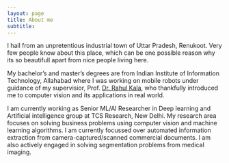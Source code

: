 ```yaml
---
layout: page
title: About me
subtitle:
---
```


I hail from an unpretentious industrial town of Uttar Pradesh, Renukoot. Very few people know about this place, which can be one possible reason why its so beautifull apart from nice people living here.

My bachelor’s and master’s degrees are from Indian Institute of Information Technology, Allahabad where I was working on mobile robots under guidance of my supervisior, Prof. [Dr. Rahul Kala](http://rkala.in/), who thankfully introduced me to computer vision and its applications in real world.

I am currently working as Senior ML/AI Researcher in Deep learning and Artificial intelligence group at TCS Research, New Delhi. My research area focuses on solving business problems using computer vision and machine learning algorithms. I am currently focussed over automated information extraction from camera-captured/scanned commercial documents. I am also actively engaged in solving segmentation problems from medical imaging.

